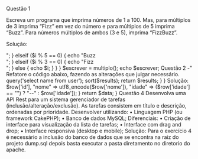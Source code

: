
Questão 1 

Escreva um programa que imprima números de 1 a 100. Mas, para múltiplos de 3 imprima “Fizz” em vez do número e para múltiplos de 5 imprima “Buzz”. Para números múltiplos de ambos (3 e 5), imprima “FizzBuzz”.

Solução:

<?php


function multiplo($i = 1)
{

    for ($i = 1; $i <= 100; $i++) {

        if (($i % 3 == 0) and ( $i % 5 == 0)) {
            echo "FizzBuzz</br>";
        } elseif ($i % 5 == 0) {
            echo "Buzz</br>";
        } elseif ($i % 3 == 0) {
            echo "Fizz</br>";
        } else {
            echo $i;
        }
    }
}
$escrever = multiplo();

echo $escrever;

Questão 2 -"

Refatore o código abaixo, fazendo as alterações que julgar necessário.

<?
if (isset($_SESSION['loggedin']) && $_SESSION['loggedin'] == true) {
    header("Location: http://www.google.com");
    exit();
} elseif (isset($_COOKIE['Loggedin']) && $_COOKIE['Loggedin'] == true) {
    header("Location: http://www.google.com");
    exit();
}
Solução:

<?php

function redir_google()
{
    header("Location: http://www.google.com");
    exit();
}
if (isset($_SESSION['loggedin']) || isset($_COOKIE['Loggedin'])) {
    if (isset($_COOKIE['Loggedin']))
        $_SESSION['loggedin'] = $_COOKIE['Loggedin'];

    redir_google();
} else {
    redir_google();
}


Questão 3 -

Refatore o código abaixo, fazendo as alterações que julgar necessário.

<?php

class MyUserClass
{
    public function getUserList()
    {
        $dbconn = new DatabaseConnection('localhost','user','password');
        $results = $dbconn->query('select name from user');

        sort($results);

        return $results;
    }
}

Solução:

<?php


function listarDados($conexao)
{
    $resultado = usuario_listar($conexao);
    $data = array();

    while ($row = mysqli_fetch_array($resultado)) {
        $data[] = array("id" => $row['id'], "nome" => utf8_encode($row['nome']), "idade" => ($row['idade'] == "") ? "--" : $row['idade']);
    }

    return $data;
}


Questão 4

Desenvolva uma API Rest para um sistema gerenciador de tarefas (inclusão/alteração/exclusão). As tarefas consistem em título e descrição, ordenadas por prioridade. Desenvolver utilizando:

• Linguagem PHP (ou framework CakePHP);

• Banco de dados MySQL;

Diferenciais:

• Criação de interface para visualização da lista de tarefas;

• Interface com drag and drop;

• Interface responsiva (desktop e mobile);

Solução:

Para o exercício 4 é necessário a inclusão do banco de dados que se encontra na raiz do projeto

dump.sql

depois basta executar a pasta diretamento no diretorio do apache.



